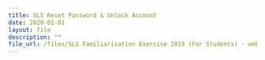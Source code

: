 ```yaml
---
title: SLS Reset Password & Unlock Account
date: 2020-01-01
layout: file
description: ""
file_url: /files/SLS Familiarisation Exercise 2019 (For Students) - website.pdf
---
```

